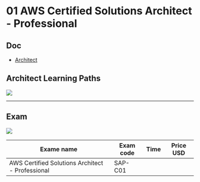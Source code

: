 # 01 AWS Certified Solutions Architect - Professional

## Doc
* [Architect](https://aws.amazon.com/training/path-architecting/)

## Architect Learning Paths
[<img src="https://i.imgur.com/JHXX3Ha.png">](https://i.imgur.com/JHXX3Ha.png)

---

## Exam

[<img src="https://i.imgur.com/Uve7CNG.png">](https://i.imgur.com/Uve7CNG.png)

| Exame name                                       | Exam code | Time | Price USD |
|--------------------------------------------------|-----------|------|-----------|
| AWS Certified Solutions Architect - Professional | SAP-C01   |      |           |

